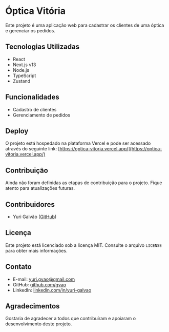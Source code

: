 # Óptica Vitória

Este projeto é uma aplicação web para cadastrar os clientes de uma óptica e gerenciar os pedidos.

## Tecnologias Utilizadas

- React
- Next.js v13
- Node.js
- TypeScript
- Zustand

## Funcionalidades

- Cadastro de clientes
- Gerenciamento de pedidos

## Deploy

O projeto está hospedado na plataforma Vercel e pode ser acessado através do seguinte link: [https://optica-vitoria.vercel.app/](https://optica-vitoria.vercel.app/)

## Contribuição

Ainda não foram definidas as etapas de contribuição para o projeto. Fique atento para atualizações futuras.

## Contribuidores

- Yuri Galvão ([GitHub](https://github.com/gvao))

## Licença

Este projeto está licenciado sob a licença MIT. Consulte o arquivo `LICENSE` para obter mais informações.

## Contato

- E-mail: yuri.gvao@gmail.com
- GitHub: [github.com/gvao](https://github.com/gvao)
- LinkedIn: [linkedin.com/in/yuri-galvao](https://www.linkedin.com/in/yuri-galvao)

## Agradecimentos

Gostaria de agradecer a todos que contribuíram e apoiaram o desenvolvimento deste projeto.